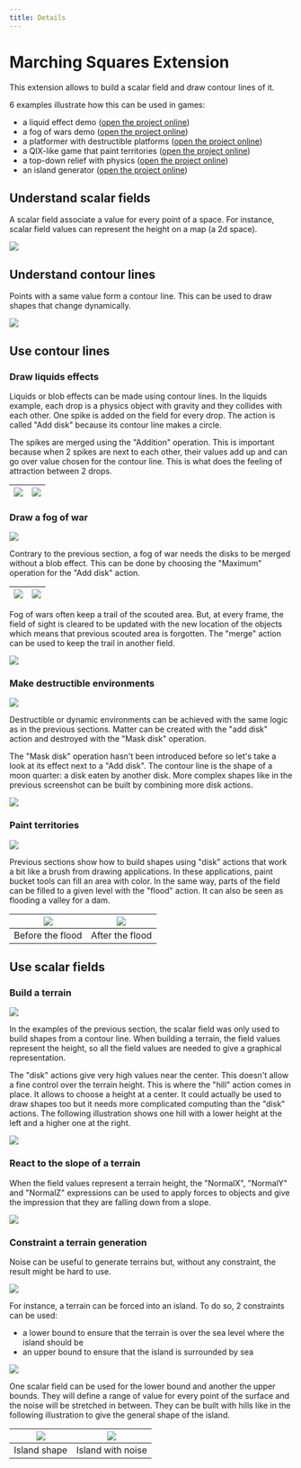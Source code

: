 ```yaml
---
title: Details
---
```

# Marching Squares Extension

This extension allows to build a scalar field and draw contour lines of it.

6 examples illustrate how this can be used in games:

  * a liquid effect demo ([open the project online](https://editor.gdevelop.io/?project=example://marching-squares-liquids))
  * a fog of wars demo ([open the project online](https://editor.gdevelop.io/?project=example://marching-squares-fog-of-war))
  * a platformer with destructible platforms ([open the project online](https://editor.gdevelop.io/?project=example://marching-squares-platforms-painter))
  * a QIX-like game that paint territories ([open the project online](https://editor.gdevelop.io/?project=example://marching-squares-qix))
  * a top-down relief with physics ([open the project online](https://editor.gdevelop.io/?project=example://marching-squares-terraforming))
  * an island generator ([open the project online](https://editor.gdevelop.io/?project=example://marching-squares-island-generator))

## Understand scalar fields

A scalar field associate a value for every point of a space. For instance, scalar field values can represent the height on a map (a 2d space).

![](scalarfieldwithlegend.png)

## Understand contour lines

Points with a same value form a contour line. This can be used to draw shapes that change dynamically.

![](contourlines.png)

## Use contour lines

### Draw liquids effects

Liquids or blob effects can be made using contour lines. In the liquids example, each drop is a physics object with gravity and they collides with each other. One spike is added on the field for every drop. The action is called "Add disk" because its contour line makes a circle.

The spikes are merged using the "Addition" operation. This is important because when 2 spikes are next to each other, their values add up and can go over value chosen for the contour line. This is what does the feeling of attraction between 2 drops.

| ![](diskadditionnear.png) | ![](diskaddition.png) |
|---|---|

### Draw a fog of war

![](fogofwarcover.png)

Contrary to the previous section, a fog of war needs the disks to be merged without a blob effect. This can be done by choosing the "Maximum" operation for the "Add disk" action.

| ![](diskmax.png) | ![](diskmaxfar.png) |
|---|---|

Fog of wars often keep a trail of the scouted area. But, at every frame, the field of sight is cleared to be updated with the new location of the objects which means that previous scouted area is forgotten. The "merge" action can be used to keep the trail in another field.

![](trail.png)

### Make destructible environments

![](marchingsquaresplatformer.png)

Destructible or dynamic environments can be achieved with the same logic as in the previous sections. Matter can be created with the "add disk" action and destroyed with the "Mask disk" operation.

The "Mask disk" operation hasn't been introduced before so let's take a look at its effect next to a "Add disk". The contour line is the shape of a moon quarter: a disk eaten by another disk. More complex shapes like in the previous screenshot can be built by combining more disk actions.

![](disksubtraction.png)

### Paint territories

![](quickimpulsexpansionscreen2.png)

Previous sections show how to build shapes using "disk" actions that work a bit like a brush from drawing applications. In these applications, paint bucket tools can fill an area with color. In the same way, parts of the field can be filled to a given level with the "flood" action. It can also be seen as flooding a valley for a dam.

| ![](floodbefore.png) | ![](floodafter.png) |
|---|---|
| Before the flood | After the flood |

## Use scalar fields

### Build a terrain

![](marchingsquaresterraforming-cover.png)

In the examples of the previous section, the scalar field was only used to build shapes from a contour line. When building a terrain, the field values represent the height, so all the field values are needed to give a graphical representation.

The "disk" actions give very high values near the center. This doesn't allow a fine control over the terrain height. This is where the "hill" action comes in place. It allows to choose a height at a center. It could actually be used to draw shapes too but it needs more complicated computing than the "disk" actions. The following illustration shows one hill with a lower height at the left and a higher one at the right.

![](hillheight2-8.png)

### React to the slope of a terrain

When the field values represent a terrain height, the "NormalX", "NormalY" and "NormalZ" expressions can be used to apply forces to objects and give the impression that they are falling down from a slope.

![](hillnormals.png)

### Constraint a terrain generation

Noise can be useful to generate terrains but, without any constraint, the result might be hard to use.

![](noisewithoutanyconstraint.png)

For instance, a terrain can be forced into an island. To do so, 2 constraints can be used:

  * a lower bound to ensure that the terrain is over the sea level where the island should be
  * an upper bound to ensure that the island is surrounded by sea

![](islandconstraints.png)

One scalar field can be used for the lower bound and another the upper bounds. They will define a range of value for every point of the surface and the noise will be stretched in between. They can be built with hills like in the following illustration to give the general shape of the island.

| ![](islandspositioning.png) | ![](islandwithnoisea.png) |
|---|---|
| Island shape | Island with noise |
